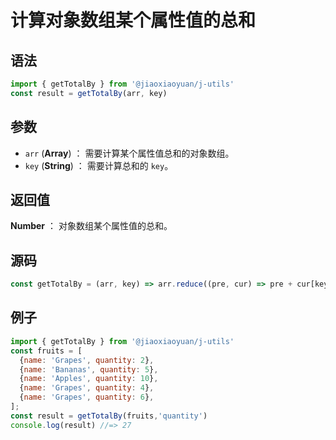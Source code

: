 

# 计算对象数组某个属性值的总和

## 语法

```js
import { getTotalBy } from '@jiaoxiaoyuan/j-utils'
const result = getTotalBy(arr, key)
```

## 参数

- `arr` (**Array**) ： 需要计算某个属性值总和的对象数组。
- `key` (**String**) ： 需要计算总和的 `key`。

## 返回值

**Number** ： 对象数组某个属性值的总和。

## 源码

```js
const getTotalBy = (arr, key) => arr.reduce((pre, cur) => pre + cur[key], 0);
```

## 例子

```js
import { getTotalBy } from '@jiaoxiaoyuan/j-utils'
const fruits = [
  {name: 'Grapes', quantity: 2},
  {name: 'Bananas', quantity: 5},
  {name: 'Apples', quantity: 10},
  {name: 'Grapes', quantity: 4},
  {name: 'Grapes', quantity: 6},
];
const result = getTotalBy(fruits,'quantity')
console.log(result) //=> 27
```